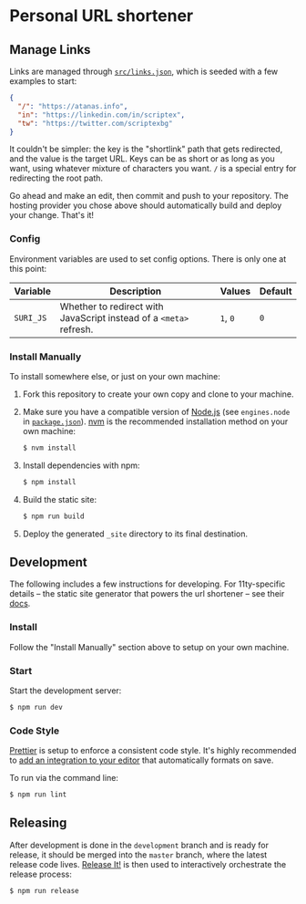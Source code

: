 # Personal URL shortener

## Manage Links

Links are managed through [`src/links.json`](src/links.json), which is seeded
with a few examples to start:

```json
{
  "/": "https://atanas.info",
  "in": "https://linkedin.com/in/scriptex",
  "tw": "https://twitter.com/scriptexbg"
}
```

It couldn't be simpler: the key is the "shortlink" path that gets redirected,
and the value is the target URL. Keys can be as short or as long as you want,
using whatever mixture of characters you want. `/` is a special entry for
redirecting the root path.

Go ahead and make an edit, then commit and push to your repository. The hosting
provider you chose above should automatically build and deploy your change.
That's it!

### Config

Environment variables are used to set config options. There is only one at this
point:

| Variable  | Description                                                        | Values   | Default |
| --------- | ------------------------------------------------------------------ | -------- | ------- |
| `SURI_JS` | Whether to redirect with JavaScript instead of a `<meta>` refresh. | `1`, `0` | `0`     |

### Install Manually

To install somewhere else, or just on your own machine:

1. Fork this repository to create your own copy and clone to your machine.

2. Make sure you have a compatible version of [Node.js](https://nodejs.org/)
   (see `engines.node` in [`package.json`](package.json)).
   [nvm](https://github.com/nvm-sh/nvm) is the recommended installation method
   on your own machine:

   ```bash
   $ nvm install
   ```

3. Install dependencies with npm:

   ```bash
   $ npm install
   ```

4. Build the static site:

   ```bash
   $ npm run build
   ```

5. Deploy the generated `_site` directory to its final destination.

## Development

The following includes a few instructions for developing. For
11ty-specific details – the static site generator that powers the url shortener – see their
[docs](https://www.11ty.dev/docs/).

### Install

Follow the "Install Manually" section above to setup on your own machine.

### Start

Start the development server:

```bash
$ npm run dev
```

### Code Style

[Prettier](https://prettier.com/) is setup to enforce a consistent code style.
It's highly recommended to
[add an integration to your editor](https://prettier.io/docs/en/editors.html)
that automatically formats on save.

To run via the command line:

```bash
$ npm run lint
```

## Releasing

After development is done in the `development` branch and is ready for release,
it should be merged into the `master` branch, where the latest release code
lives. [Release It!](https://github.com/release-it/release-it) is then used to
interactively orchestrate the release process:

```bash
$ npm run release
```
